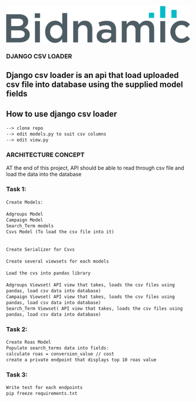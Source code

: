 <img src="logo.png" alt="drawing" width="500"/>

### DJANGO CSV LOADER

## Django csv loader is an api that load uploaded csv file into database using the supplied model fields

## How to use django csv loader
    --> clone repo 
    --> edit models.py to suit csv columns
    --> edit view.py 


### ARCHITECTURE CONCEPT

 AT the end of this project, API should be able to read through csv file and load the data into the database

### Task 1:
    Create Models:
   
    Adgroups Model
    Campaign Model
    Search_Term models
    Csvs Model (To load the csv file into it)


    Create Serializer for Csvs

    Create several viewsets for each models

    Load the cvs into pandas library

    Adgroups Viewset( API view that takes, loads the csv files using pandas, load csv data into database)
    Campaign Viewset( API view that takes, loads the csv files using pandas, load csv data into database)
    Search_Term Viewset( API view that takes, loads the csv files using pandas, load csv data into database)
   


### Task 2:

    Create Roas Model 
    Populate search_terms data into fields:
    calculate roas = conversion_value // cost
    create a private endpoint that displays top 10 roas value



### Task 3:
    Write test for each endpoints
    pip freeze requirements.txt 

